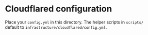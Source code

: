 # Cloudflared configuration

Place your `config.yml` in this directory. The helper scripts in `scripts/` default to `infrastructure/cloudflared/config.yml`.
